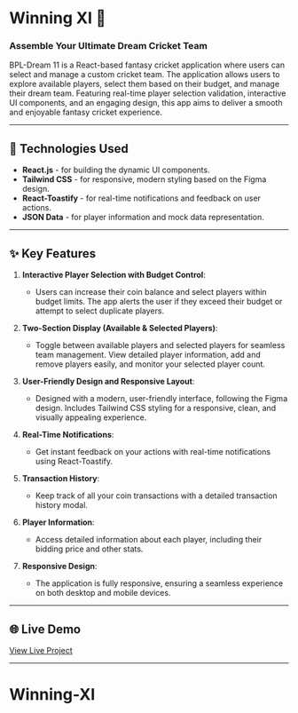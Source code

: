 # Winning XI 🏏

### Assemble Your Ultimate Dream Cricket Team

BPL-Dream 11 is a React-based fantasy cricket application where users can select and manage a custom cricket team. The application allows users to explore available players, select them based on their budget, and manage their dream team. Featuring real-time player selection validation, interactive UI components, and an engaging design, this app aims to deliver a smooth and enjoyable fantasy cricket experience.

---

## 🚀 Technologies Used

- **React.js** - for building the dynamic UI components.
- **Tailwind CSS** - for responsive, modern styling based on the Figma design.
- **React-Toastify** - for real-time notifications and feedback on user actions.
- **JSON Data** - for player information and mock data representation.

---

## ✨ Key Features

1. **Interactive Player Selection with Budget Control**:
   - Users can increase their coin balance and select players within budget limits. The app alerts the user if they exceed their budget or attempt to select duplicate players.

2. **Two-Section Display (Available & Selected Players)**:
   - Toggle between available players and selected players for seamless team management. View detailed player information, add and remove players easily, and monitor your selected player count.

3. **User-Friendly Design and Responsive Layout**:
   - Designed with a modern, user-friendly interface, following the Figma design. Includes Tailwind CSS styling for a responsive, clean, and visually appealing experience.

4. **Real-Time Notifications**:
   - Get instant feedback on your actions with real-time notifications using React-Toastify.

5. **Transaction History**:
   - Keep track of all your coin transactions with a detailed transaction history modal.

6. **Player Information**:
   - Access detailed information about each player, including their bidding price and other stats.

7. **Responsive Design**:
   - The application is fully responsive, ensuring a seamless experience on both desktop and mobile devices.

---


## 🌐 Live Demo

[View Live Project](https://winning-xi.netlify.app/)

---

# Winning-XI